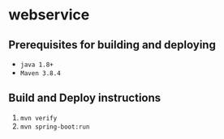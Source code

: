 # webservice

## Prerequisites for building and deploying
+ `java 1.8+`
+ `Maven 3.8.4`

## Build and Deploy instructions
1. `mvn verify`
2. `mvn spring-boot:run`
